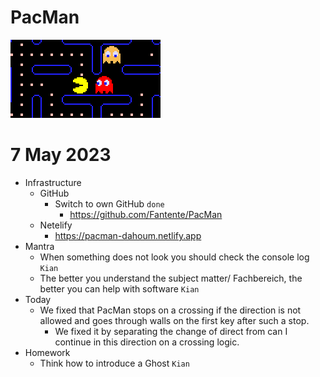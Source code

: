 # PacMan

![](logo.png)

# 7 May 2023

* Infrastructure
  * GitHub
    * Switch to own GitHub `done`
      * https://github.com/Fantente/PacMan
  * Netelify
    * https://pacman-dahoum.netlify.app
* Mantra
  * When something does not look you should check the console log `Kian`
  * The better you understand the subject matter/ Fachbereich, the better you can help with software `Kian`
* Today
  * We fixed that PacMan stops on a crossing if the direction is not allowed and goes through walls on the first key after such a stop.
    * We fixed it by separating the change of direct from can I continue in this direction on a crossing logic.
* Homework
  * Think how to introduce a Ghost `Kian`